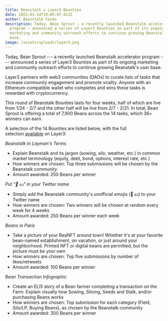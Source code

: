 ```yaml
---
title: Beanstalk x Layer3 Bounties
date: 2022-01-24T19:05:07.011Z
author: Beanstalk Farms
description: Today, Bean Sprout — a recently launched Beanstalk accelerator
  program — announced a series of Layer3 Bounties as part of its ongoing
  marketing and community outreach efforts to continue growing Beanstalk’s user
  base.
image: /assets/uploads/layer3.png
---
```

Today, Bean Sprout --- a recently launched Beanstalk accelerator program --- announced a series of Layer3 Bounties as part of its ongoing marketing and community outreach efforts to continue growing Beanstalk's user base.

Layer3 partners with web3 communities (DAOs) to curate lists of tasks that increase community engagement and promote virality. Anyone with an Ethereum-compatible wallet who completes and wins these tasks is rewarded with cryptocurrency.

This round of Beanstalk Bounties lasts for four weeks, half of which are live from 1/24 - 2/7 and the other half will be live from 2/7 - 2/21. In total, Bean Sprout is offering a total of 7,900 Beans across the 14 tasks, which 36+ winners can earn.

A selection of the 14 Bounties are listed below, with the full selection [available](https://alpha.layer3.xyz/daos/beanstalk) on Layer3:

*Beanstalk in Layman's Terms*

-   Explain Beanstalk and its jargon (sowing, silo, weather, etc.) in common market terminology (equity, debt, bond, options, interest rate, etc.)
-   How winners are chosen: Top three submissions will be chosen by the Beanstalk community
-   Amount awarded: 250 Beans per winner

*Put "🌱 💵" in your Twitter name*

-   Simply add the Beanstalk community's unofficial emojis (🌱 💵) to your Twitter name
-   How winners are chosen: Two winners will be chosen at random every week for 4 weeks
-   Amount awarded: 250 Beans per winner each week

*Beans in Paris*

-   Take a picture of your BeaNFT around town! Whether it's at your favorite bean-named establishment, on vacation, or just around your neighborhood. Printed NFT or digital beans are permitted, but the picture must be your own
-   How winners are chosen: Top five submissions by number of likes/retweets
-   Amount awarded: 100 Beans per winner

*Bean Transaction Infographic*

-   Create an ELI5 story of a Bean farmer completing a transaction on the Farm. Explain visually how Sowing, Siloing, Seeds and Stalk, and/or purchasing Beans works
-   How winners are chosen: Top submission for each category (Field, Silo/LP, Buying Beans), as chosen by the Beanstalk community
-   Amount awarded: 300 Beans per winner